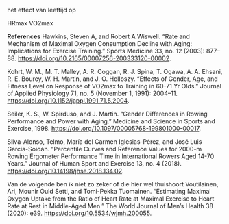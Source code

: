 het effect van leeftijd op

HRmax
VO2max

**References**
Hawkins, Steven A, and Robert A Wiswell. “Rate and Mechanism of Maximal Oxygen Consumption Decline with Aging: Implications for Exercise Training.” Sports Medicine 33, no. 12 (2003): 877–88. https://doi.org/10.2165/00007256-200333120-00002.

Kohrt, W. M., M. T. Malley, A. R. Coggan, R. J. Spina, T. Ogawa, A. A. Ehsani, R. E. Bourey, W. H. Martin, and J. O. Holloszy. “Effects of Gender, Age, and Fitness Level on Response of VO2max to Training in 60-71 Yr Olds.” Journal of Applied Physiology 71, no. 5 (November 1, 1991): 2004–11. https://doi.org/10.1152/jappl.1991.71.5.2004.

Seiler, K. S., W. Spirduso, and J. Martin. “Gender Differences in Rowing Performance and Power with Aging.” Medicine and Science in Sports and Exercise, 1998. https://doi.org/10.1097/00005768-199801000-00017.

Silva-Alonso, Telmo, María del Carmen Iglesias-Pérez, and José Luis García-Soidán. “Percentile Curves and Reference Values for 2000-m Rowing Ergometer Performance Time in International Rowers Aged 14-70 Years.” Journal of Human Sport and Exercise 13, no. 4 (2018). https://doi.org/10.14198/jhse.2018.134.02.


Van de volgende ben ik niet zo zeker of die hier wel thuishoort
Voutilainen, Ari, Mounir Ould Setti, and Tomi-Pekka Tuomainen. “Estimating Maximal Oxygen Uptake from the Ratio of Heart Rate at Maximal Exercise to Heart Rate at Rest in Middle-Aged Men.” The World Journal of Men’s Health 38 (2020): e39. https://doi.org/10.5534/wjmh.200055.
